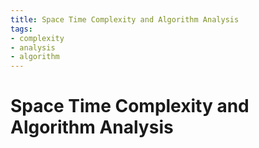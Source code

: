 ```yaml
---
title: Space Time Complexity and Algorithm Analysis
tags:
- complexity
- analysis
- algorithm
---
```


# Space Time Complexity and Algorithm Analysis

<TagLinks />




<SimpleNewsletter/>
<Disqus />
